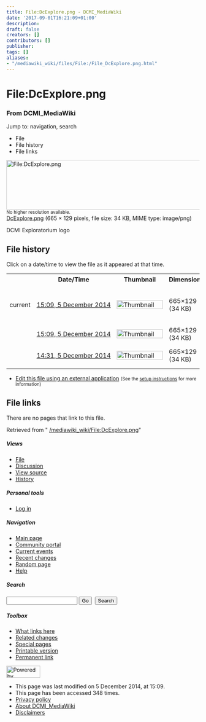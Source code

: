 ```yaml
---
title: File:DcExplore.png - DCMI_MediaWiki
date: '2017-09-01T16:21:09+01:00'
description: 
draft: false
creators: []
contributors: []
publisher: 
tags: []
aliases:
- "/mediawiki_wiki/files/File:/File_DcExplore.png.html"
---
```


<a id="top"></a>
# File:DcExplore.png

### From DCMI\_MediaWiki

Jump to: navigation, search
<!-- start content -->
- File
- File history
- File links

 [<img alt="File:DcExplore.png" src="/images/3/36/DcExplore.png" width="665" height="129">](/mediawiki_wiki/files/DcExplore.png)  
<small>No higher resolution available.</small>  
 [DcExplore.png](/images/3/36/DcExplore.png)‎ (665 × 129 pixels, file size: 34 KB, MIME type: image/png)

DCMI Exploratorium logo

<!-- 
NewPP limit report
Preprocessor node count: 1/1000000
Post-expand include size: 0/2097152 bytes
Template argument size: 0/2097152 bytes
Expensive parser function count: 0/100
-->
## File history

Click on a date/time to view the file as it appeared at that time.

<table class="wikitable filehistory">
  <tr>
    <td></td>
    <th>Date/Time</th>
    <th>Thumbnail</th>
    <th>Dimensions</th>
    <th>User</th>
    <th>Comment</th>
  </tr>
  <tr>
    <td>current</td>
    <td class="filehistory-selected" style="white-space: nowrap;"><a href="/mediawiki_wiki/files/DcExplore.png">15:09, 5 December 2014</a></td>
    <td><a href="/images/3/36/DcExplore.png"><img alt="Thumbnail for version as of 15:09, 5 December 2014" src="/images/3/36/DcExplore.png" width="120" height="23"></a></td>
    <td>665×129 <span style="white-space: nowrap;">(34 KB)</span>
    </td>
    <td>
      <a href="/index.php?title=User:StuartSutton&amp;action=edit&amp;redlink=1" class="new mw-userlink" title="User:StuartSutton (page does not exist)">StuartSutton</a> <span style="white-space: nowrap;"> <span class="mw-usertoollinks">(<a href="/index.php?title=User_talk:StuartSutton&amp;action=edit&amp;redlink=1" class="new" title="User talk:StuartSutton (page does not exist)">Talk</a> | <a href="/index.php/Special:Contributions/StuartSutton" title="Special:Contributions/StuartSutton">contribs</a>)</span></span>
    </td>
    <td> <span class="comment">(Reverted to version as of 14:31, 5 December 2014)</span>
    </td>
  </tr>
  <tr>
    <td></td>
    <td style="white-space: nowrap;"><a href="/images/archive/3/36/20141205150956%21DcExplore.png">15:09, 5 December 2014</a></td>
    <td><a href="/images/archive/3/36/20141205150956%21DcExplore.png"><img alt="Thumbnail for version as of 15:09, 5 December 2014" src="/images/archive/3/36/20141205150956%21DcExplore.png" width="120" height="23"></a></td>
    <td>665×129 <span style="white-space: nowrap;">(34 KB)</span>
    </td>
    <td>
      <a href="/index.php?title=User:StuartSutton&amp;action=edit&amp;redlink=1" class="new mw-userlink" title="User:StuartSutton (page does not exist)">StuartSutton</a> <span style="white-space: nowrap;"> <span class="mw-usertoollinks">(<a href="/index.php?title=User_talk:StuartSutton&amp;action=edit&amp;redlink=1" class="new" title="User talk:StuartSutton (page does not exist)">Talk</a> | <a href="/index.php/Special:Contributions/StuartSutton" title="Special:Contributions/StuartSutton">contribs</a>)</span></span>
    </td>
    <td> <span class="comment">(Exploratorium logo)</span>
    </td>
  </tr>
  <tr>
    <td></td>
    <td style="white-space: nowrap;"><a href="/images/archive/3/36/20141205150943%21DcExplore.png">14:31, 5 December 2014</a></td>
    <td><a href="/images/archive/3/36/20141205150943%21DcExplore.png"><img alt="Thumbnail for version as of 14:31, 5 December 2014" src="/images/archive/3/36/20141205150943%21DcExplore.png" width="120" height="23"></a></td>
    <td>665×129 <span style="white-space: nowrap;">(34 KB)</span>
    </td>
    <td>
      <a href="/index.php?title=User:StuartSutton&amp;action=edit&amp;redlink=1" class="new mw-userlink" title="User:StuartSutton (page does not exist)">StuartSutton</a> <span style="white-space: nowrap;"> <span class="mw-usertoollinks">(<a href="/index.php?title=User_talk:StuartSutton&amp;action=edit&amp;redlink=1" class="new" title="User talk:StuartSutton (page does not exist)">Talk</a> | <a href="/index.php/Special:Contributions/StuartSutton" title="Special:Contributions/StuartSutton">contribs</a>)</span></span>
    </td>
    <td> <span class="comment">(DCMI Exploratorium logo)</span>
    </td>
  </tr>
</table>

  

- [Edit this file using an external application](/index.php?title=File:DcExplore.png&action=edit&externaledit=true&mode=file "File:DcExplore.png") <small>(See the <a href="http://www.mediawiki.org/wiki/Manual:External_editors" class="external text" rel="nofollow">setup instructions</a> for more information)</small>

## File links

There are no pages that link to this file.

Retrieved from " [/mediawiki_wiki/File:DcExplore.png](/mediawiki_wiki/files/File:/File:DcExplore.png.html)"

<!-- end content -->

##### Views

- [File](/mediawiki_wiki/files/File:/File:DcExplore.png.html "View the file page [c]")
- [Discussion](/index.php?title=File_talk:DcExplore.png&action=edit&redlink=1 "Discussion about the content page [t]")
- [View source](/index.php?title=File:DcExplore.png&action=edit "This page is protected.
You can view its source [e]")
- [History](/index.php?title=File:DcExplore.png&action=history "Past revisions of this page [h]")

##### Personal tools

- [Log in](/index.php?title=Special:UserLogin&returnto=File:DcExplore.png "You are encouraged to log in; however, it is not mandatory [o]")

<script type="text/javascript"> if (window.isMSIE55) fixalpha(); </script>

##### Navigation

- [Main page](/index.php/Main_Page "Visit the main page [z]")
- [Community portal](/index.php/DCMI_MediaWiki:Community_portal "About the project, what you can do, where to find things")
- [Current events](/index.php/DCMI_MediaWiki:Current_events "Find background information on current events")
- [Recent changes](/index.php/Special:RecentChanges "The list of recent changes in the wiki [r]")
- [Random page](/index.php/Special:Random "Load a random page [x]")
- [Help](/index.php/Help:Contents "The place to find out")

##### <label for="searchInput">Search</label>

<form action="/index.php" id="searchform">
				<input type="hidden" name="title" value="Special:Search">
				<input id="searchInput" title="Search DCMI_MediaWiki" accesskey="f" type="search" name="search">
				<input type="submit" name="go" class="searchButton" id="searchGoButton" value="Go" title="Go to a page with this exact name if exists"> 
				<input type="submit" name="fulltext" class="searchButton" id="mw-searchButton" value="Search" title="Search the pages for this text">
			</form>

##### Toolbox

- [What links here](/index.php/Special:WhatLinksHere/File:DcExplore.png "List of all wiki pages that link here [j]")
- [Related changes](/index.php/Special:RecentChangesLinked/File:DcExplore.png "Recent changes in pages linked from this page [k]")
- [Special pages](/index.php/Special:SpecialPages "List of all special pages [q]")
- [Printable version](/index.php?title=File:DcExplore.png&printable=yes "Printable version of this page [p]")
- [Permanent link](/index.php?title=File:DcExplore.png&oldid=8871 "Permanent link to this revision of the page")

<!-- end of the left (by default at least) column -->

 [<img src="/skins/common/images/poweredby_mediawiki_88x31.png" height="31" width="88" alt="Powered by MediaWiki">](http://www.mediawiki.org/)

- This page was last modified on 5 December 2014, at 15:09.
- This page has been accessed 348 times.
- [Privacy policy](/index.php/DCMI_MediaWiki:Privacy_policy "DCMI MediaWiki:Privacy policy")
- [About DCMI\_MediaWiki](/index.php/DCMI_MediaWiki:About "DCMI MediaWiki:About")
- [Disclaimers](/index.php/DCMI_MediaWiki:General_disclaimer "DCMI MediaWiki:General disclaimer")

<script>if (window.runOnloadHook) runOnloadHook();</script><!-- Served in 0.465 secs. -->
